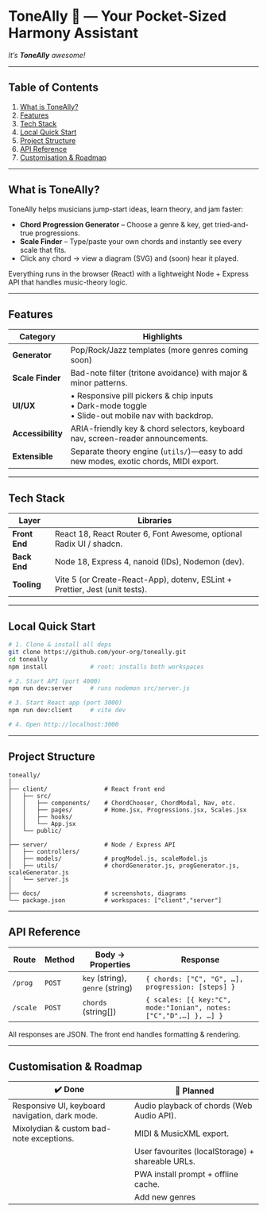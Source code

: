 # ToneAlly 🎸 — Your Pocket-Sized Harmony Assistant  
*It’s **ToneAlly** awesome!*

---

## Table of Contents
1. [What is ToneAlly?](#what-is-toneally)
2. [Features](#features)
3. [Tech Stack](#tech-stack)
4. [Local Quick Start](#local-quick-start)
5. [Project Structure](#project-structure)
6. [API Reference](#api-reference)
7. [Customisation & Roadmap](#customisation--roadmap)

---

## What is ToneAlly?
ToneAlly helps musicians jump-start ideas, learn theory, and jam faster:

* **Chord Progression Generator** – Choose a genre & key, get tried-and-true progressions.
* **Scale Finder** – Type/paste your own chords and instantly see every scale that fits.
* Click any chord → view a diagram (SVG) and (soon) hear it played.

Everything runs in the browser (React) with a lightweight Node + Express API that handles music-theory logic.

---

## Features
| Category | Highlights |
|----------|------------|
| **Generator** | Pop/Rock/Jazz templates (more genres coming soon) |
| **Scale Finder** | Bad-note filter (tritone avoidance) with major & minor patterns. |
| **UI/UX** | • Responsive pill pickers & chip inputs<br>• Dark-mode toggle<br>• Slide-out mobile nav with backdrop. |
| **Accessibility** | ARIA-friendly key & chord selectors, keyboard nav, screen-reader announcements. |
| **Extensible** | Separate theory engine (`utils/`)—easy to add new modes, exotic chords, MIDI export. |

---

## Tech Stack
| Layer | Libraries |
|-------|-----------|
| **Front End** | React 18, React Router 6, Font Awesome, optional Radix UI / shadcn. |
| **Back End** | Node 18, Express 4, nanoid (IDs), Nodemon (dev). |
| **Tooling**  | Vite 5 (or Create-React-App), dotenv, ESLint + Prettier, Jest (unit tests). |

---

## Local Quick Start

```bash
# 1. Clone & install all deps
git clone https://github.com/your-org/toneally.git
cd toneally
npm install            # root: installs both workspaces

# 2. Start API (port 4000)
npm run dev:server     # runs nodemon src/server.js

# 3. Start React app (port 3000)
npm run dev:client     # vite dev

# 4. Open http://localhost:3000
```

---

## Project Structure

```
toneally/
│
├── client/                # React front end
│   ├── src/
│   │   ├── components/    # ChordChooser, ChordModal, Nav, etc.
│   │   ├── pages/         # Home.jsx, Progressions.jsx, Scales.jsx
│   │   ├── hooks/
│   │   └── App.jsx
│   └── public/
│
├── server/                # Node / Express API
│   ├── controllers/
│   ├── models/            # progModel.js, scaleModel.js
│   ├── utils/             # chordGenerator.js, progGenerator.js, scaleGenerator.js
│   └── server.js
│
├── docs/                  # screenshots, diagrams
└── package.json           # workspaces: ["client","server"]
```

---

## API Reference

| Route    | Method | Body → Properties                | Response                                                         |
| -------- | ------ | -------------------------------- | ---------------------------------------------------------------- |
| `/prog`  | `POST` | `key` (string), `genre` (string) | `{ chords: ["C", "G", …], progression: [steps] }`                |
| `/scale` | `POST` | `chords` (string\[])             | `{ scales: [{ key:"C", mode:"Ionian", notes:["C","D",…] }, …] }` |

All responses are JSON. The front end handles formatting & rendering.

---

## Customisation & Roadmap

| ✔️ Done                                          | 🚧 Planned                                       |
| ------------------------------------------------ | ------------------------------------------------ |
| Responsive UI, keyboard navigation, dark mode.   | Audio playback of chords (Web Audio API).        |
| Mixolydian & custom bad-note exceptions.         | MIDI & MusicXML export.                          |
|                                                  | User favourites (localStorage) + shareable URLs. |
|                                                  | PWA install prompt + offline cache.              |
|                                                  | Add new genres                                   | 
